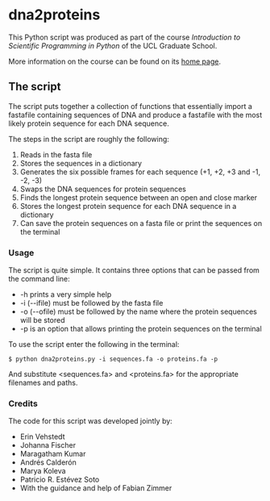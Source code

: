 # dna2proteins
This Python script was produced as part of the course *Introduction to Scientific Programming in Python* of the UCL Graduate School.

More information on the course can be found on its [home page](http://www.cs.ucl.ac.uk/scipython/).

## The script

The script puts together a collection of functions that essentially import a fastafile containing sequences of DNA and produce a fastafile with the most likely protein sequence for each DNA sequence.

The steps in the script are roughly the following:  
1. Reads in the fasta file  
2. Stores the sequences in a dictionary  
3. Generates the six possible frames for each sequence (+1, +2, +3 and -1, -2, -3)  
4. Swaps the DNA sequences for protein sequences  
5. Finds the longest protein sequence between an open and close marker  
6. Stores the longest protein sequence for each DNA sequence in a dictionary  
7. Can save the protein sequences on a fasta file or print the sequences on the terminal  

### Usage

The script is quite simple. It contains three options that can be passed from the command line:
- -h prints a very simple help
- -i (--ifile) must be followed by the fasta file
- -o (--ofile) must be followed by the name where the protein sequences will be stored
- -p is an option that allows printing the protein sequences on the terminal

To use the script enter the following in the terminal:

`$ python dna2proteins.py -i sequences.fa -o proteins.fa -p`

And substitute <sequences.fa> and <proteins.fa> for the appropriate filenames and paths.

### Credits

The code for this script was developed jointly by:
- Erin Vehstedt
- Johanna Fischer
- Maragatham Kumar
- Andrés Calderón
- Marya Koleva
- Patricio R. Estévez Soto
- With the guidance and help of Fabian Zimmer
